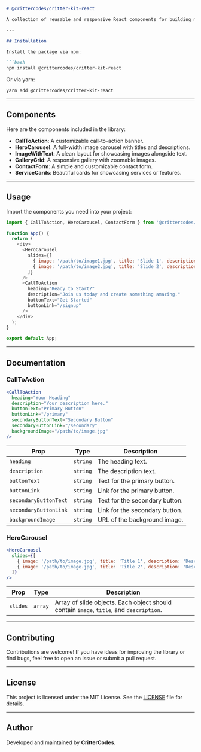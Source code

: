 ```markdown
# @crittercodes/critter-kit-react

A collection of reusable and responsive React components for building modern web applications with ease. Designed and maintained by CritterCodes.

---

## Installation

Install the package via npm:

```bash
npm install @crittercodes/critter-kit-react
```

Or via yarn:

```bash
yarn add @crittercodes/critter-kit-react
```

---

## Components

Here are the components included in the library:

- **CallToAction**: A customizable call-to-action banner.
- **HeroCarousel**: A full-width image carousel with titles and descriptions.
- **ImageWithText**: A clean layout for showcasing images alongside text.
- **GalleryGrid**: A responsive gallery with zoomable images.
- **ContactForm**: A simple and customizable contact form.
- **ServiceCards**: Beautiful cards for showcasing services or features.

---

## Usage

Import the components you need into your project:

```javascript
import { CallToAction, HeroCarousel, ContactForm } from '@crittercodes/critter-kit-react';

function App() {
  return (
    <div>
      <HeroCarousel
        slides={[
          { image: '/path/to/image1.jpg', title: 'Slide 1', description: 'Description for slide 1' },
          { image: '/path/to/image2.jpg', title: 'Slide 2', description: 'Description for slide 2' },
        ]}
      />
      <CallToAction
        heading="Ready to Start?"
        description="Join us today and create something amazing."
        buttonText="Get Started"
        buttonLink="/signup"
      />
    </div>
  );
}

export default App;
```

---

## Documentation

### CallToAction

```jsx
<CallToAction
  heading="Your Heading"
  description="Your description here."
  buttonText="Primary Button"
  buttonLink="/primary"
  secondaryButtonText="Secondary Button"
  secondaryButtonLink="/secondary"
  backgroundImage="/path/to/image.jpg"
/>
```

| Prop                | Type     | Description                       |
|---------------------|----------|-----------------------------------|
| `heading`           | `string` | The heading text.                 |
| `description`       | `string` | The description text.             |
| `buttonText`        | `string` | Text for the primary button.      |
| `buttonLink`        | `string` | Link for the primary button.      |
| `secondaryButtonText` | `string` | Text for the secondary button.    |
| `secondaryButtonLink` | `string` | Link for the secondary button.    |
| `backgroundImage`   | `string` | URL of the background image.      |

### HeroCarousel

```jsx
<HeroCarousel
  slides={[
    { image: '/path/to/image.jpg', title: 'Title 1', description: 'Description 1' },
    { image: '/path/to/image.jpg', title: 'Title 2', description: 'Description 2' },
  ]}
/>
```

| Prop   | Type     | Description                   |
|--------|----------|-------------------------------|
| `slides` | `array`  | Array of slide objects. Each object should contain `image`, `title`, and `description`. |

---

## Contributing

Contributions are welcome! If you have ideas for improving the library or find bugs, feel free to open an issue or submit a pull request.

---

## License

This project is licensed under the MIT License. See the [LICENSE](./LICENSE) file for details.

---

## Author

Developed and maintained by **CritterCodes**.
```
